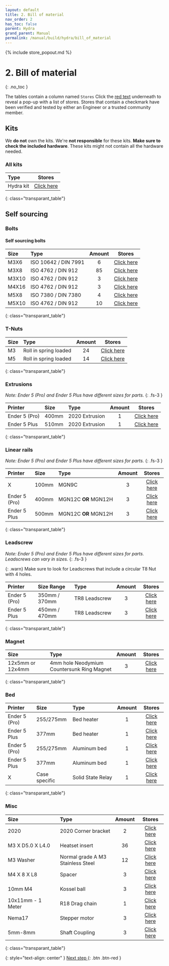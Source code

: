 ```yaml
---
layout: default
title: 2. Bill of material
nav_order: 2
has_toc: false
parent: Hydra
grand_parent: Manual
permalink: /manual/build/hydra/bill_of_material
---
```


{% include store_popout.md %}

# 2. Bill of material
{: .no_toc }

The tables contain a column named `Stores` Click the [red text](#) underneath to reveal a pop-up with a list of stores. Stores that contain a checkmark <i class="bi bi-check-all"></i> have been verified and tested by either an Engineer or a trusted community member.


## Kits

We **do not** own the kits. We're **not responsible** for these kits. **Make sure to check the included hardware**. These kits might not contain all the hardware needed.

### All kits

| Type                   |            Stores            |
|:-----------------------|:----------------------------:|
| <nobr>Hydra kit</nobr> | [Click here](#hydra_kits) |
{: class="transparant_table"}

## Self sourcing

### Bolts

#### Self sourcing bolts

| Size  | Type                              | Amount |          Stores          |
|:------|:----------------------------------|:------:|:------------------------:|
| M3X6  | <nobr>ISO 10642 / DIN 7991</nobr> |   6    | [Click here](#m3x6_7991) |
| M3X8  | <nobr>ISO 4762 / DIN 912</nobr>   |   85   | [Click here](#m3x8_912)  |
| M3X10 | <nobr>ISO 4762 / DIN 912</nobr>   |   3    | [Click here](#m3x10_912) |
| M4X16 | <nobr>ISO 4762 / DIN 912</nobr>   |   3    | [Click here](#m4x16_912) |
| M5X8  | <nobr>ISO 7380 / DIN 7380</nobr>  |   4    | [Click here](#m5x8_7380) |
| M5X10 | <nobr>ISO 4762 / DIN 912</nobr>   |   10   | [Click here](#m5x10_912) |
{: class="transparant_table"}

### T-Nuts

| Size | Type                               | Amount |            Stores             |
|:-----|:-----------------------------------|:------:|:-----------------------------:|
| M3   | <nobr>Roll in spring loaded</nobr> |   24   | [Click here](#m3_rollin_tnut) |
| M5   | <nobr>Roll in spring loaded</nobr> |   14   | [Click here](#m5_rollin_tnut) |
{: class="transparant_table"}

### Extrusions
*Note: Ender 5 (Pro) and Ender 5 Plus have different sizes for parts.*
{: .fs-3 }

| Printer       | Size  | Type                        | Amount |            Stores             |
|:--------------|:------|:----------------------------|:------:|:-----------------------------:|
| Ender 5 (Pro) | 400mm | <nobr>2020 Extrusion</nobr> |   1    | [Click here](#extrusion_2020) |
| Ender 5 Plus  | 510mm | <nobr>2020 Extrusion</nobr> |   1    | [Click here](#extrusion_2020) |
{: class="transparant_table"}

### Linear rails
*Note: Ender 5 (Pro) and Ender 5 Plus have different sizes for parts.*
{: .fs-3 }

| Printer       | Size  | Type                                 | Amount |           Stores           |
|:--------------|:------|:-------------------------------------|:------:|:--------------------------:|
| X             | 100mm | <nobr>MGN9C</nobr>                   |   3    | [Click here](#MGN9C_100mm) |
| Ender 5 (Pro) | 400mm | <nobr>MGN12C <b>OR</b> MGN12H</nobr> |   3    | [Click here](#MGN12_400mm) |
| Ender 5 Plus  | 500mm | <nobr>MGN12C <b>OR</b> MGN12H</nobr> |   3    | [Click here](#MGN12_500mm) |
{: class="transparant_table"}


### Leadscrew
*Note: Ender 5 (Pro) and Ender 5 Plus have different sizes for parts. Leadscrews can vary in sizes.*
{: .fs-3 }

{: .warn}
Make sure to look for Leadscrews that include a circular T8 Nut with 4 holes.

| Printer       | Size Range    | Type                       | Amount |            Stores            |
|:--------------|:--------------|:---------------------------|:------:|:----------------------------:|
| Ender 5 (Pro) | 350mm / 370mm | <nobr>TR8 Leadscrew</nobr> |   3    | [Click here](#TR8_Leadscrew) |
| Ender 5 Plus  | 450mm / 470mm | <nobr>TR8 Leadscrew</nobr> |   3    | [Click here](#TR8_Leadscrew) |
{: class="transparant_table"}

### Magnet

| Size             | Type                                                                    | Amount |            Stores             |
|:-----------------|:------------------------------------------------------------------------|:------:|:-----------------------------:|
| 12x5mm or 12x4mm | <nobr>4mm hole Neodymium</nobr><br><nobr>Countersunk Ring Magnet</nobr> |   3    | [Click here](#12x5_cs_magnet) |
{: class="transparant_table"}

### Bed

| Printer       | Size          | Type                           | Amount |          Stores           |
|:--------------|:--------------|:-------------------------------|:------:|:-------------------------:|
| Ender 5 (Pro) | 255/275mm     | <nobr>Bed heater</nobr>        |   1    | [Click here](#bed_heater) |
| Ender 5 Plus  | 377mm         | <nobr>Bed heater</nobr>        |   1    | [Click here](#bed_heater) |
| Ender 5 (Pro) | 255/275mm     | <nobr>Aluminum bed</nobr>      |   1    | [Click here](#hydra_bed)  |
| Ender 5 Plus  | 377mm         | <nobr>Aluminum bed</nobr>      |   1    | [Click here](#hydra_bed)  |
| X             | Case specific | <nobr>Solid State Relay</nobr> |   1    |    [Click here](#ssr)     |
{: class="transparant_table"}

### Misc

| Size                          | Type                                                             | Amount |               Stores               |
|:------------------------------|:-----------------------------------------------------------------|:------:|:----------------------------------:|
| 2020                          | <nobr>2020 Corner bracket</nobr>                                 |   2    | [Click here](#2020_corner_bracket) |
| <nobr>M3 X D5.0 X L4.0</nobr> | Heatset insert                                                   |   36   |   [Click here](#heatset_insert)    |
| M3 Washer                     | <nobr>Normal grade A M3 </nobr><br><nobr>Stainless Steel </nobr> |   12   |   [Click here](#plain_m3_washer)   |
| M4 X 8 X L8                   | Spacer                                                           |   3    |     [Click here](#8mm_spacers)     |
| 10mm M4                       | Kossel ball                                                      |   3    |   [Click here](#m4_kossel_balls)   |
| 10x11mm - 1 Meter             | R18 Drag chain                                                   |   1    |  [Click here](#10x11_drag_chain)   |
| Nema17                        | Stepper motor                                                    |   3    |    [Click here](#nema17_zaxis)     |
| 5mm-8mm                       | Shaft Coupling                                                   |   3    |   [Click here](#stepper_coupler)   |
{: class="transparant_table"}

{: style="text-align: center" }
<span class="fs-8">
[Next step <i class="bi bi-arrow-return-right"></i>](/manual/build/hydra/printed_files){: .btn .btn-red }
</span>